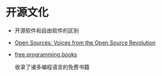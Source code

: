 # 开源文化

- 开源软件和自由软件的区别

- [Open Sources: Voices from the Open Source Revolution](http://www.oreilly.com/openbook/opensources/book/)

- [free programming books](https://github.com/vhf/free-programming-books)

    收录了诸多编程语言的免费书籍

